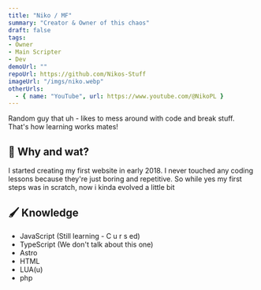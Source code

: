 ```yaml
---
title: "Niko / MF"
summary: "Creator & Owner of this chaos"
draft: false
tags:
- Owner
- Main Scripter
- Dev
demoUrl: ""
repoUrl: https://github.com/Nikos-Stuff
imageUrl: "/imgs/niko.webp"
otherUrls:
  - { name: "YouTube", url: https://www.youtube.com/@NikoPL }
---
```


Random guy that uh - likes to mess around with code and break stuff.
That's how learning works mates!

## 👀 Why and wat?
I started creating my first website in early 2018. I never touched any coding lessons because they're just boring and repetitive.
So while yes my first steps was in scratch, now i kinda evolved a little bit

## 🖌️ Knowledge

- JavaScript (Still learning - C u r s ed)
- TypeScript (We don't talk about this one)
- Astro
- HTML
- LUA(u)
- php


